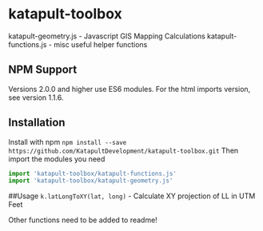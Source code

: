 # katapult-toolbox
katapult-geometry.js - Javascript GIS Mapping Calculations
katapult-functions.js - misc useful helper functions

## NPM Support
Versions 2.0.0 and higher use ES6 modules. For the html imports version, see version 1.1.6.

## Installation
Install with npm
```npm install --save https://github.com/KatapultDevelopment/katapult-toolbox.git```
Then import the modules you need
```javascript
import 'katapult-toolbox/katapult-functions.js'
import 'katapult-toolbox/katapult-geometry.js'
```

##Usage 
```k.latLongToXY(lat, long)``` - Calculate XY projection of LL in UTM Feet

Other functions need to be added to readme!
